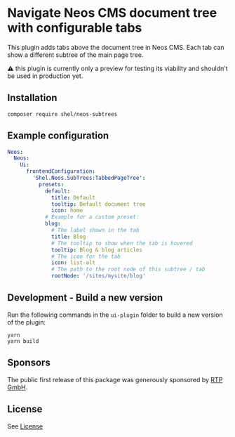# Navigate Neos CMS document tree with configurable tabs

This plugin adds tabs above the document tree in Neos CMS.
Each tab can show a different subtree of the main page tree.

⚠️ this plugin is currently only a preview for testing its viability and shouldn't be used in production yet.

## Installation

```console
composer require shel/neos-subtrees
```

## Example configuration

```yaml
Neos:
  Neos:
    Ui:
      frontendConfiguration:
        'Shel.Neos.SubTrees:TabbedPageTree':
          presets:
            default:
              title: Default
              tooltip: Default document tree
              icon: home
            # Example for a custom preset:
            blog:
              # The label shown in the tab
              title: Blog
              # The tooltip to show when the tab is hovered
              tooltip: Blog & blog articles
              # The icon for the tab
              icon: list-alt
              # The path to the root node of this subtree / tab
              rootNode: '/sites/mysite/blog'
```

## Development - Build a new version

Run the following commands in the `ui-plugin` folder to build a new version of the plugin:

```console
yarn
yarn build
```

## Sponsors

The public first release of this package was generously sponsored by [RTP GmbH](https://www.rtp.ch).

## License

See [License](LICENSE.txt)
